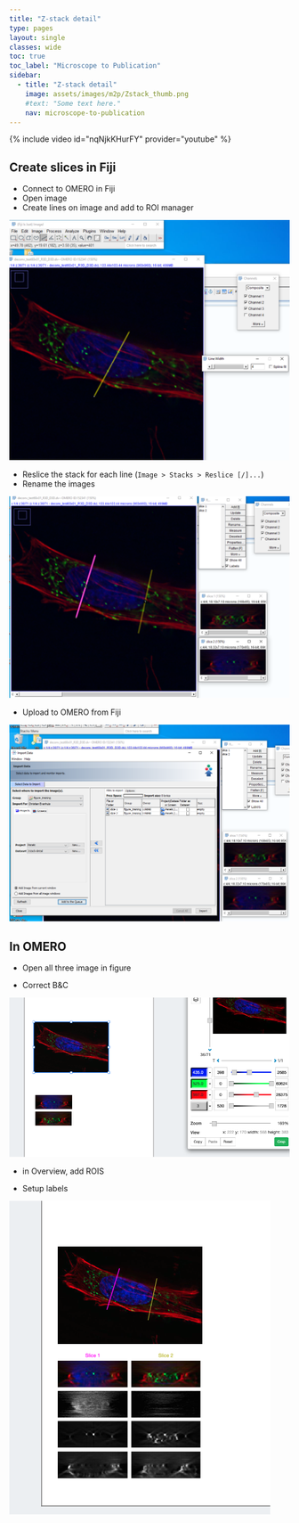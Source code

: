 ```yaml
---
title: "Z-stack detail"
type: pages
layout: single
classes: wide
toc: true
toc_label: "Microscope to Publication"
sidebar:
  - title: "Z-stack detail"
    image: assets/images/m2p/Zstack_thumb.png
    #text: "Some text here."
    nav: microscope-to-publication
---
```


{% include video id="nqNjkKHurFY" provider="youtube" %}

## Create slices in Fiji
* Connect to OMERO in Fiji
* Open image
* Create lines on image and add to ROI manager

![](media/draw_a_line.png)

* Reslice the stack for each line (`Image > Stacks > Reslice [/]...`)
* Rename the images

![](media/create_slices.png)

* Upload to OMERO from Fiji

![](media/import_images.png)

## In OMERO
* Open all three image in figure

* Correct B&C

![](media/correct_BC.png)

* in Overview, add ROIS

* Setup labels

![](media/add_labels.png)
